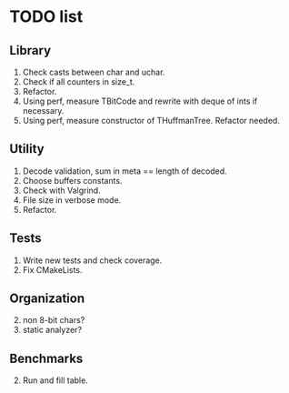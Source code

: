 # TODO list

## Library
1. Check casts between char and uchar.
2. Check if all counters in size_t.
3. Refactor.
4. Using perf, measure TBitCode and rewrite with deque of ints if necessary.
5. Using perf, measure constructor of THuffmanTree. Refactor needed.

## Utility
1. Decode validation, sum in meta == length of decoded.
4. Choose buffers constants.
5. Check with Valgrind.
6. File size in verbose mode.
2. Refactor.

## Tests
1. Write new tests and check coverage.
2. Fix CMakeLists.

## Organization
2. non 8-bit chars?
3. static analyzer?

## Benchmarks
2. Run and fill table.
